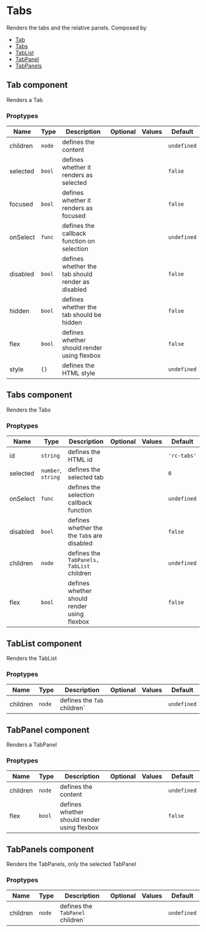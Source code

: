 # Tabs

Renders the tabs and the relative panels. Composed by 
  - [Tab](#tab-component)
  - [Tabs](#tabs-component)
  - [TabList](#tablist-component)
  - [TabPanel](#tabpanel-component)
  - [TabPanels](#tabpanels-component)


## Tab component

Renders a Tab

### Proptypes 

|   Name   |  Type  |                    Description                    | Optional | Values |   Default   |
|----------|--------|---------------------------------------------------|----------|--------|-------------|
| children | `node` | defines the content                               |          |        | `undefined` |
| selected | `bool` | defines whether it renders as selected            |          |        | `false`     |
| focused  | `bool` | defines whether it renders as focused             |          |        | `false`     |
| onSelect | `func` | defines the callback function on selection        |          |        | `undefined` |
| disabled | `bool` | defines whether the tab should render as disabled |          |        | `false`     |
| hidden   | `bool` | defines whether the tab should be hidden          |          |        | `false`     |
| flex     | `bool` | defines whether should render using flexbox       |          |        | `false`     |
| style    | `{}`   | defines the HTML style                            |          |        | `undefined` |

## Tabs component

Renders the Tabs

### Proptypes 

|   Name   |        Type        |                 Description                 | Optional | Values |     Default      |
|----------|--------------------|---------------------------------------------|----------|--------|------------------|
| id       | `string`           | defines the HTML id                         |          |        | `'rc-tabs'` |
| selected | `number`, `string` | defines the selected tab                    |          |        | `0`              |
| onSelect | `func`             | defines the selection callback function     |          |        | `undefined`      |
| disabled | `bool`             | defines whether the the `Tab`s are disabled |          |        | `false`          |
| children | `node`             | defines the `TabPanels, TabList` children   |          |        | `undefined`      |
| flex     | `bool`             | defines whether should render using flexbox |          |        | `false`          |

## TabList component

Renders the TabList

### Proptypes 

|   Name   |  Type  |         Description         | Optional | Values |   Default   |
|----------|--------|-----------------------------|----------|--------|-------------|
| children | `node` | defines the `Tab` children` |          |        | `undefined` |

## TabPanel component

Renders a TabPanel

### Proptypes 

|   Name   |  Type  |                 Description                 | Optional | Values |   Default   |
|----------|--------|---------------------------------------------|----------|--------|-------------|
| children | `node` | defines the content                         |          |        | `undefined` |
| flex     | `bool` | defines whether should render using flexbox |          |        | `false`     |


## TabPanels component

Renders the TabPanels, only the selected TabPanel

### Proptypes 

|   Name   |  Type  |           Description            | Optional | Values |   Default   |
|----------|--------|----------------------------------|----------|--------|-------------|
| children | `node` | defines the `TabPanel` children` |          |        | `undefined` |
  